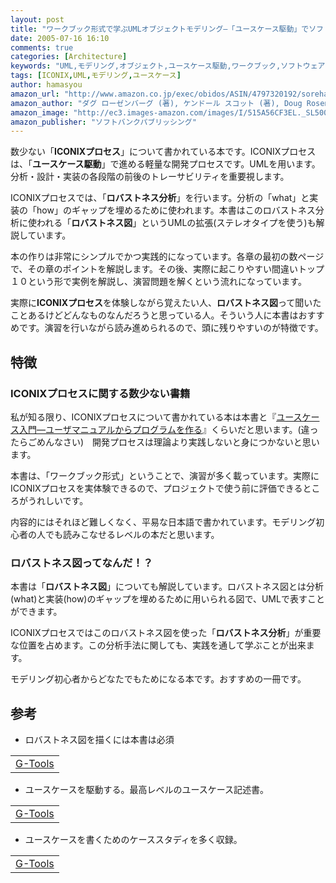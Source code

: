 ```yaml
---
layout: post
title: "ワークブック形式で学ぶUMLオブジェクトモデリング―「ユースケース駆動」でソフトウェアを開発する"
date: 2005-07-16 16:10
comments: true
categories: [Architecture]
keywords: "UML,モデリング,オブジェクト,ユースケース駆動,ワークブック,ソフトウェア開発,ロバストネス,ICONIX"
tags: [ICONIX,UML,モデリング,ユースケース]
author: hamasyou
amazon_url: "http://www.amazon.co.jp/exec/obidos/ASIN/4797320192/sorehabooks-22/249-6138668-6440307?%5Fencoding=UTF8&camp=247&link%5Fcode=xm2"
amazon_author: "ダグ ローゼンバーグ (著), ケンドール スコット (著), Doug Rosenberg (原著), Kendall Scott (原著), 今野 睦 (翻訳), 長瀬 嘉秀 (翻訳), テクノロジックアート (翻訳)"
amazon_image: "http://ec3.images-amazon.com/images/I/515A56CF3EL._SL500_AA300_.jpg"
amazon_publisher: "ソフトバンクパブリッシング"
---
```


数少ない「<strong>ICONIXプロセス</strong>」について書かれている本です。ICONIXプロセスは、「<strong>ユースケース駆動</strong>」で進める軽量な開発プロセスです。UMLを用います。分析・設計・実装の各段階の前後のトレーサビリティを重要視します。

ICONIXプロセスでは、「<strong>ロバストネス分析</strong>」を行います。分析の「what」と実装の「how」のギャップを埋めるために使われます。本書はこのロバストネス分析に使われる「<strong>ロバストネス図</strong>」というUMLの拡張(ステレオタイプを使う)も解説しています。

本の作りは非常にシンプルでかつ実践的になっています。各章の最初の数ページで、その章のポイントを解説します。その後、実際に起こりやすい間違いトップ１０という形で実例を解説し、演習問題を解くという流れになっています。

実際に<strong>ICONIXプロセス</strong>を体験しながら覚えたい人、<strong>ロバストネス図</strong>って聞いたことあるけどどんなものなんだろうと思っている人。そういう人に本書はおすすめです。演習を行いながら読み進められるので、頭に残りやすいのが特徴です。


<!-- more -->

<h2>特徴</h2>

<h3>ICONIXプロセスに関する数少ない書籍</h3>

私が知る限り、ICONIXプロセスについて書かれている本は本書と『<a href="http://www.amazon.co.jp/exec/obidos/ASIN/4894713772/sorehabooks-22/249-6138668-6440307?%5Fencoding=UTF8&camp=247&link%5Fcode=xm2" rel="external nofollow">ユースケース入門―ユーザマニュアルからプログラムを作る</a>』くらいだと思います。(違ったらごめんなさい)　開発プロセスは理論より実践しないと身につかないと思います。

本書は、「ワークブック形式」ということで、演習が多く載っています。実際にICONIXプロセスを実体験できるので、プロジェクトで使う前に評価できるところがうれしいです。

内容的にはそれほど難しくなく、平易な日本語で書かれています。モデリング初心者の人でも読みこなせるレベルの本だと思います。

<h3>ロバストネス図ってなんだ！？</h3>

本書は「<strong>ロバストネス図</strong>」についても解説しています。ロバストネス図とは分析(what)と実装(how)のギャップを埋めるために用いられる図で、UMLで表すことができます。

ICONIXプロセスではこのロバストネス図を使った「<strong>ロバストネス分析</strong>」が重要な位置を占めます。この分析手法に関しても、実践を通して学ぶことが出来ます。

モデリング初心者からどなたでもためになる本です。おすすめの一冊です。

<h2>参考</h2>

+ ロバストネス図を描くには本書は必須
<div class="rakuten"><table width="400" border="0" cellpadding="5"><tr><td colspan="2" ><a href="http://www.amazon.co.jp/exec/obidos/ASIN/4894713772/sorehabooks-22/" rel="external nofollow">G-Tools</a></font></td></tr></table></div>

+ ユースケースを駆動する。最高レベルのユースケース記述書。
<div class="rakuten"><table width="400" border="0" cellpadding="5"><tr><td colspan="2" ><a href="http://www.amazon.co.jp/exec/obidos/ASIN/4798101273/sorehabooks-22/" rel="external nofollow">G-Tools</a></font></td></tr></table></div>

+ ユースケースを書くためのケーススタディを多く収録。
<div class="rakuten"><table width="400" border="0" cellpadding="5"><tr><td colspan="2" ><a href="http://www.amazon.co.jp/exec/obidos/ASIN/4894711869/sorehabooks-22/" rel="external nofollow">G-Tools</a></font></td></tr></table></div>




